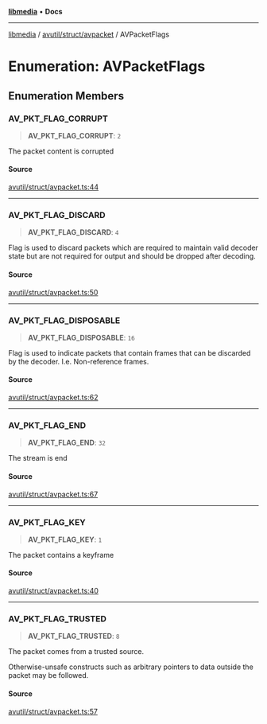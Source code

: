 [**libmedia**](../../../../README.md) • **Docs**

***

[libmedia](../../../../README.md) / [avutil/struct/avpacket](../README.md) / AVPacketFlags

# Enumeration: AVPacketFlags

## Enumeration Members

### AV\_PKT\_FLAG\_CORRUPT

> **AV\_PKT\_FLAG\_CORRUPT**: `2`

The packet content is corrupted

#### Source

[avutil/struct/avpacket.ts:44](https://github.com/zhaohappy/libmedia/blob/83708827f1f74f03ced670ca9bc2d9d1e5e5366a/src/avutil/struct/avpacket.ts#L44)

***

### AV\_PKT\_FLAG\_DISCARD

> **AV\_PKT\_FLAG\_DISCARD**: `4`

Flag is used to discard packets which are required to maintain valid
decoder state but are not required for output and should be dropped
after decoding.

#### Source

[avutil/struct/avpacket.ts:50](https://github.com/zhaohappy/libmedia/blob/83708827f1f74f03ced670ca9bc2d9d1e5e5366a/src/avutil/struct/avpacket.ts#L50)

***

### AV\_PKT\_FLAG\_DISPOSABLE

> **AV\_PKT\_FLAG\_DISPOSABLE**: `16`

Flag is used to indicate packets that contain frames that can
be discarded by the decoder.  I.e. Non-reference frames.

#### Source

[avutil/struct/avpacket.ts:62](https://github.com/zhaohappy/libmedia/blob/83708827f1f74f03ced670ca9bc2d9d1e5e5366a/src/avutil/struct/avpacket.ts#L62)

***

### AV\_PKT\_FLAG\_END

> **AV\_PKT\_FLAG\_END**: `32`

The stream is end

#### Source

[avutil/struct/avpacket.ts:67](https://github.com/zhaohappy/libmedia/blob/83708827f1f74f03ced670ca9bc2d9d1e5e5366a/src/avutil/struct/avpacket.ts#L67)

***

### AV\_PKT\_FLAG\_KEY

> **AV\_PKT\_FLAG\_KEY**: `1`

The packet contains a keyframe

#### Source

[avutil/struct/avpacket.ts:40](https://github.com/zhaohappy/libmedia/blob/83708827f1f74f03ced670ca9bc2d9d1e5e5366a/src/avutil/struct/avpacket.ts#L40)

***

### AV\_PKT\_FLAG\_TRUSTED

> **AV\_PKT\_FLAG\_TRUSTED**: `8`

The packet comes from a trusted source.

Otherwise-unsafe constructs such as arbitrary pointers to data
outside the packet may be followed.

#### Source

[avutil/struct/avpacket.ts:57](https://github.com/zhaohappy/libmedia/blob/83708827f1f74f03ced670ca9bc2d9d1e5e5366a/src/avutil/struct/avpacket.ts#L57)
